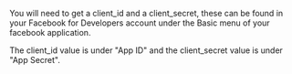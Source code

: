 You will need to get a client_id and a client_secret, these can be found in your Facebook for Developers account under the Basic menu of your facebook application.

The client_id value is under "App ID" and the client_secret value is under "App Secret".
